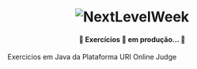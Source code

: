 <h1 align="center">
    <img alt="NextLevelWeek" title="#NextLevelWeek" src="https://www.urionlinejudge.com.br//judge/img/5.0/logo.130615.png?1591503281" />
</h1>
<h4 align="center"> 
	🚧 Exercícios 🚀 em produção... 🚧
</h4>
Exercicios em Java da Plataforma URI Online Judge
